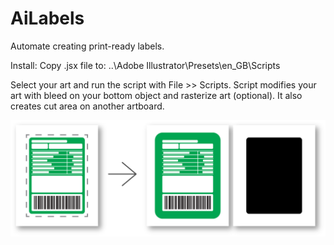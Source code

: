 # AiLabels
Automate creating print-ready labels.

Install:
Copy .jsx file to: ..\Adobe Illustrator\Presets\en_GB\Scripts

Select your art and run the script with File >> Scripts. Script modifies your art with bleed on your bottom object and rasterize art (optional).
It also creates cut area on another artboard.

![](https://github.com/marcin-em/Portfolio/blob/master/AiLabels/Ailabels.png)
